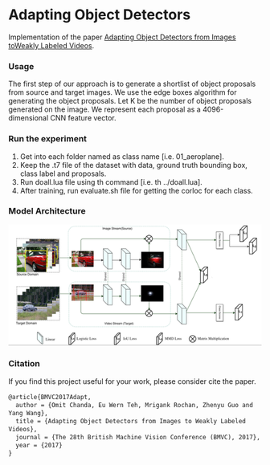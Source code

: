 # Adapting Object Detectors 

Implementation of the paper [Adapting Object Detectors from Images toWeakly Labeled Videos](http://www.cs.umanitoba.ca/~ywang/papers/bmvc17_adapt.pdf). 

### Usage
The first step of our approach is to generate a shortlist of object proposals from source and target images. We use the edge boxes algorithm for generating the object proposals. 
Let K be the number of object proposals generated on the image. We represent each proposal as a 4096-dimensional CNN feature vector. 

### Run the experiment
1. Get into each folder named as class name [i.e. 01_aeroplane].
2. Keep the .t7 file of the dataset with data, ground truth bounding box, class label and proposals.
3. Run doall.lua file using th command [i.e. th ../doall.lua].
4. After training, run evaluate.sh file for getting the corloc for each class.

### Model Architecture

![model architecture](./net.png)

### Citation

If you find this project useful for your work, please consider cite the paper.
```
@article{BMVC2017Adapt,
  author = {Omit Chanda, Eu Wern Teh, Mrigank Rochan, Zhenyu Guo and Yang Wang},
  title = {Adapting Object Detectors from Images to Weakly Labeled Videos},
  journal = {The 28th British Machine Vision Conference (BMVC), 2017},
  year = {2017}
}
```



